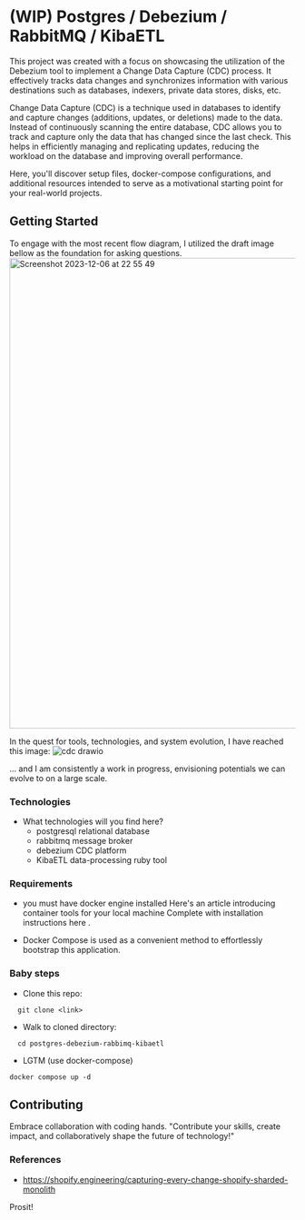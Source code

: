 # (WIP) Postgres / Debezium / RabbitMQ / KibaETL

This project was created with a focus on showcasing the utilization of the Debezium tool to implement a Change Data Capture (CDC) process. It effectively tracks data changes and synchronizes information with various destinations such as databases, indexers, private data stores, disks, etc.

Change Data Capture (CDC) is a technique used in databases to identify and capture changes (additions, updates, or deletions) made to the data. Instead of continuously scanning the entire database, CDC allows you to track and capture only the data that has changed since the last check. This helps in efficiently managing and replicating updates, reducing the workload on the database and improving overall performance.

Here, you'll discover setup files, docker-compose configurations, and additional resources intended to serve as a motivational starting point for your real-world projects.

## Getting Started

To engage with the most recent flow diagram, I utilized the draft image bellow as the foundation for asking questions.
<img width="829" alt="Screenshot 2023-12-06 at 22 55 49" src="https://github.com/edsonma/postgres-debezium-rabbimq-kibaetl/assets/711579/79843c18-a466-42da-8c54-e27acb516824">

In the quest for tools, technologies, and system evolution, I have reached this image:
![cdc drawio](https://github.com/edsonma/postgres-debezium-rabbimq-kibaetl/assets/711579/93d76ad4-e836-4b1f-a19b-d81bd65241af)

... and I am consistently a work in progress, envisioning potentials we can evolve to on a large scale.

### Technologies
- What technologies will you find here?
  - postgresql relational database
  - rabbitmq message broker
  - debezium CDC platform
  - KibaETL data-processing ruby tool

### Requirements

- you must have docker engine installed
  Here's an article introducing container tools for your local machine <linkit>
  Complete with installation instructions here <linkit>.

- Docker Compose <linkit> is used as a convenient method to effortlessly bootstrap this application.  

### Baby steps

- Clone this repo: 
```fish
  git clone <link>
```

- Walk to cloned directory:
```fish
  cd postgres-debezium-rabbimq-kibaetl 
```

- LGTM (use docker-compose)

```fish
docker compose up -d
```

## Contributing

Embrace collaboration with coding hands.
"Contribute your skills, create impact, and collaboratively shape the future of technology!"

### References
  - https://shopify.engineering/capturing-every-change-shopify-sharded-monolith
    
Prosit!
